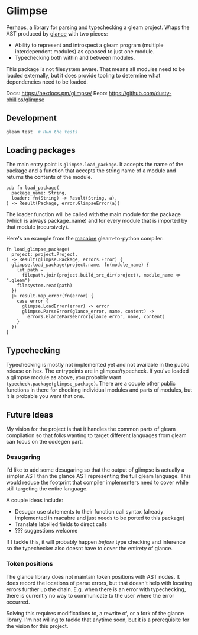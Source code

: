 # Glimpse

Perhaps, a library for parsing and typechecking a gleam project. Wraps the AST
produced by [glance](https://hex.pm/packages/glance) with two pieces:

- Ability to represent and introspect a gleam program (multiple interdependent
  modules) as opposed to just one module.
- Typechecking both within and between modules.

This package is not filesystem aware. That means all modules need to be loaded
externally, but it does provide tooling to determine what dependencies need
to be loaded.

Docs: https://hexdocs.pm/glimpse/
Repo: https://github.com/dusty-phillips/glimpse

## Development

```sh
gleam test  # Run the tests
```

## Loading packages

The main entry point is `glimpse.load_package`. It accepts the name of the package
and a function that accepts the string name of a module and returns the contents
of the module.

```gleam
pub fn load_package(
  package_name: String,
  loader: fn(String) -> Result(String, a),
) -> Result(Package, error.GlimpseError(a))
```

The loader function will be called with the main module for the package (which
is always package_name) and for every module that is imported by that module
(recursively).

Here's an example from the [macabre](https://github.com/dusty-phillips/macabre)
gleam-to-python compiler:

```gleam
fn load_glimpse_package(
  project: project.Project,
) -> Result(glimpse.Package, errors.Error) {
  glimpse.load_package(project.name, fn(module_name) {
    let path =
      filepath.join(project.build_src_dir(project), module_name <> ".gleam")
    filesystem.read(path)
  })
  |> result.map_error(fn(error) {
    case error {
      glimpse.LoadError(error) -> error
      glimpse.ParseError(glance_error, name, content) ->
        errors.GlanceParseError(glance_error, name, content)
    }
  })
}
```

## Typechecking

Typechecking is mostly not implemented yet and not available in the public
release on hex. The entrypoints are in glimpse/typecheck. If you've loaded
a glimpse module as above, you probably want `typecheck.package(glimpse_package)`. There are a couple other public functions in there
for checking individual modules and parts of modules, but it is probable
you want that one.

## Future Ideas

My vision for the project is that it handles the common parts of gleam
compilation so that folks wanting to target different languages from gleam can
focus on the codegen part.

### Desugaring

I'd like to add some desugaring so that the output of glimpse is actually a
simpler AST than the glance AST representing the full gleam language. This
would reduce the footprint that compiler implementers need to cover while still
targeting the entire language.

A couple ideas include:

- Desugar use statements to their function call syntax (already implemented in
  macabre and just needs to be ported to this package)
- Translate labelled fields to direct calls
- ??? suggestions welcome

If I tackle this, it will probably happen _before_ type checking and inference
so the typechecker also doesnt have to cover the entirety of glance.

### Token positions

The glance library does not maintain token positions with AST nodes. It does
record the locations of parse errors, but that doesn't help with locating
errors further up the chain. E.g. when there is an error with typechecking,
there is currently no way to communicate to the user where the error occurred.

Solving this requires modifications to, a rewrite of, or a fork of the glance
library. I'm not willing to tackle that anytime soon, but it is a prerequisite
for the vision for this project.
